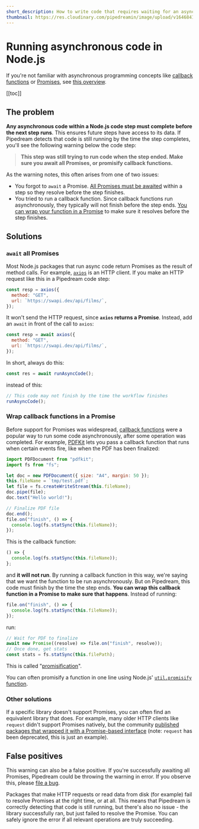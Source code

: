 ```yaml
---
short_description: How to write code that requires waiting for an asynchronous action.
thumbnail: https://res.cloudinary.com/pipedreamin/image/upload/v1646841376/docs/icons/icons8-time-96_kupxpi.png
---
```


# Running asynchronous code in Node.js

<VideoPlayer src="https://www.youtube.com/embed/6mmJyAW7kJI" title="Running asynchronous code in Node.js code steps" />

If you're not familiar with asynchronous programming concepts like [callback functions](https://developer.mozilla.org/en-US/docs/Glossary/Callback_function) or [Promises](https://developer.mozilla.org/en-US/docs/Web/JavaScript/Guide/Using_promises), see [this overview](https://eloquentjavascript.net/11_async.html).

[[toc]]

## The problem

**Any asynchronous code within a Node.js code step must complete before the next step runs**. This ensures future steps have access to its data. If Pipedream detects that code is still running by the time the step completes, you'll see the following warning below the code step:

> **This step was still trying to run code when the step ended. Make sure you await all Promises, or promisify callback functions.** 

As the warning notes, this often arises from one of two issues:

- You forgot to `await` a Promise. [All Promises must be awaited](#await-all-promises) within a step so they resolve before the step finishes.
- You tried to run a callback function. Since callback functions run asynchronously, they typically will not finish before the step ends. [You can wrap your function in a Promise](#wrap-callback-functions-in-a-promise) to make sure it resolves before the step finishes.

## Solutions

### `await` all Promises

Most Node.js packages that run async code return Promises as the result of method calls. For example, [`axios`](/code/nodejs/http-requests/#basic-axios-usage-notes) is an HTTP client. If you make an HTTP request like this in a Pipedream code step:

```javascript
const resp = axios({
  method: "GET",
  url: `https://swapi.dev/api/films/`,
});
```

It won't send the HTTP request, since **`axios` returns a Promise**. Instead, add an `await` in front of the call to `axios`:

```javascript
const resp = await axios({
  method: "GET",
  url: `https://swapi.dev/api/films/`,
});
```

In short, always do this:

```javascript
const res = await runAsyncCode();
```

instead of this:

```javascript
// This code may not finish by the time the workflow finishes
runAsyncCode();
```

### Wrap callback functions in a Promise

Before support for Promises was widespread, [callback functions](https://developer.mozilla.org/en-US/docs/Glossary/Callback_function) were a popular way to run some code asynchronously, after some operation was completed. For example, [PDFKit](https://pdfkit.org/) lets you pass a callback function that runs when certain events fire, like when the PDF has been finalized:

```javascript
import PDFDocument from "pdfkit";
import fs from "fs";

let doc = new PDFDocument({ size: "A4", margin: 50 });
this.fileName = `tmp/test.pdf`;
let file = fs.createWriteStream(this.fileName);
doc.pipe(file);
doc.text("Hello world!");

// Finalize PDF file
doc.end();
file.on("finish", () => {
  console.log(fs.statSync(this.fileName));
});
```

This is the callback function:

```javascript
() => {
  console.log(fs.statSync(this.fileName));
};
```

and **it will not run**. By running a callback function in this way, we're saying that we want the function to be run asynchronously. But on Pipedream, this code must finish by the time the step ends. **You can wrap this callback function in a Promise to make sure that happens**. Instead of running:

```javascript
file.on("finish", () => {
  console.log(fs.statSync(this.fileName));
});
```

run:

```javascript
// Wait for PDF to finalize
await new Promise((resolve) => file.on("finish", resolve));
// Once done, get stats
const stats = fs.statSync(this.filePath);
```

This is called "[promisification](https://javascript.info/promisify)".

You can often promisify a function in one line using Node.js' [`util.promisify` function](https://2ality.com/2017/05/util-promisify.html).

### Other solutions

If a specific library doesn't support Promises, you can often find an equivalent library that does. For example, many older HTTP clients like `request` didn't support Promises natively, but the community [published packages that wrapped it with a Promise-based interface](https://www.npmjs.com/package/request#promises--asyncawait) (note: `request` has been deprecated, this is just an example).

## False positives

This warning can also be a false positive. If you're successfully awaiting all Promises, Pipedream could be throwing the warning in error. If you observe this, please [file a bug](https://github.com/PipedreamHQ/pipedream/issues/new?assignees=&labels=bug&template=bug_report.md&title=%5BBUG%5D+).

Packages that make HTTP requests or read data from disk (for example) fail to resolve Promises at the right time, or at all. This means that Pipedream is correctly detecting that code is still running, but there's also no issue - the library successfully ran, but just failed to resolve the Promise. You can safely ignore the error if all relevant operations are truly succeeding.
